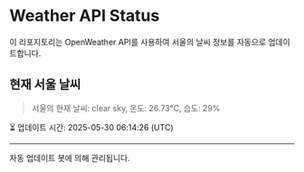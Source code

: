 
# Weather API Status

이 리포지토리는 OpenWeather API를 사용하여 서울의 날씨 정보를 자동으로 업데이트합니다.

## 현재 서울 날씨
> 서울의 현재 날씨: clear sky, 온도: 26.73°C, 습도: 29%

⏳ 업데이트 시간: 2025-05-30 06:14:26 (UTC)

---
자동 업데이트 봇에 의해 관리됩니다.
